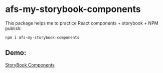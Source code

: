 # afs-my-storybook-components

This package helps me to practice React components + storybook + NPM publish:

```
npm i afs-my-storybook-components
```

## Demo:

[StoryBook Components](https://asaumet230.github.io/sb-components-basics/)
